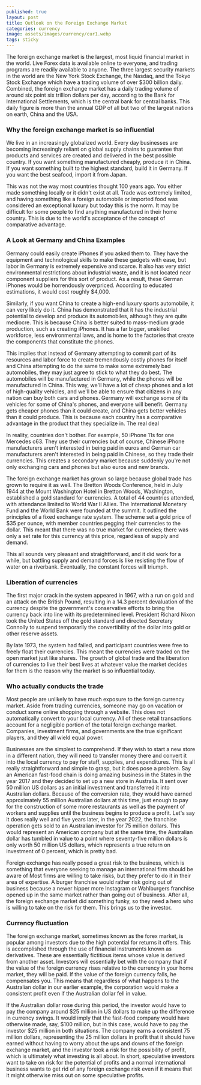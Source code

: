 ```yaml
---
published: true
layout: post
title: Outlook on the Foreign Exchange Market
categories: currency
image: assets/images/currency/cur1.webp
tags: sticky
---
```


The foreign exchange market is the largest, most liquid financial market in the world. Live Forex data is available online to everyone, and trading programs are readily available to anyone. The three largest security markets in the world are the New York Stock Exchange, the Nasdaq, and the Tokyo Stock Exchange which have a trading volume of over $300 billion daily. Combined, the foreign exchange market has a daily trading volume of around six point six trillion dollars per day, according to the Bank for International Settlements, which is the central bank for central banks. This daily figure is more than the annual GDP of all but two of the largest nations on earth, China and the USA.

### Why the foreign exchange market is so influential

We live in an increasingly globalized world. Every day businesses are becoming increasingly reliant on global supply chains to guarantee that products and services are created and delivered in the best possible country. If you want something manufactured cheaply, produce it in China. If you want something built to the highest standard, build it in Germany. If you want the best seafood, import it from Japan.

This was not the way most countries thought 100 years ago. You either made something locally or it didn't exist at all. Trade was extremely limited, and having something like a foreign automobile or imported food was considered an exceptional luxury but today this is the norm. It may be difficult for some people to find anything manufactured in their home country. This is due to the world's acceptance of the concept of comparative advantage.

### A Look at Germany and China Examples

Germany could easily create iPhones if you asked them to. They have the equipment and technological skills to make these gadgets with ease, but labor in Germany is extremely expensive and scarce. It also has very strict environmental restrictions about industrial waste, and it is not located near component suppliers for this sort of product. As a result, these German iPhones would be horrendously overpriced. According to educated estimations, it would cost roughly $4,000.

Similarly, if you want China to create a high-end luxury sports automobile, it can very likely do it. China has demonstrated that it has the industrial potential to develop and produce its automobiles, although they are quite mediocre. This is because China is better suited to mass-medium grade production, such as creating iPhones. It has a far bigger, unskilled workforce, less environmental laws, and is home to the factories that create the components that constitute the phones.

This implies that instead of Germany attempting to commit part of its resources and labor force to create tremendously costly phones for itself and China attempting to do the same to make some extremely bad automobiles, they may just agree to stick to what they do best. The automobiles will be manufactured in Germany, while the phones will be manufactured in China. This way, we'll have a lot of cheap phones and a lot of high-quality vehicles, and we'll be able to ensure that citizens in any nation can buy both cars and phones. Germany will exchange some of its vehicles for some of China's phones, and everyone will benefit. Germany gets cheaper phones than it could create, and China gets better vehicles than it could produce.
This is because each country has a comparative advantage in the product that they specialize in.
The real deal

In reality, countries don't bother. For example, 50 iPhone 11s for one Mercedes c63. They use their currencies but of course, Chinese iPhone manufacturers aren't interested in being paid in euros and German car manufacturers aren't interested in being paid in Chinese, so they trade their currencies. This creates a secondary market because suddenly you're not only exchanging cars and phones but also euros and new brands.

The foreign exchange market has grown so large because global trade has grown to require it as well. The Bretton Woods Conference, held in July 1944 at the Mount Washington Hotel in Bretton Woods, Washington, established a gold standard for currencies. A total of 44 countries attended, with attendance limited to World War II Allies. The International Monetary Fund and the World Bank were founded at the summit. It outlined the principles of a fixed exchange rate system. The scheme set a gold price of $35 per ounce, with member countries pegging their currencies to the dollar. This meant that there was no true market for currencies; there was only a set rate for this currency at this price, regardless of supply and demand.

This all sounds very pleasant and straightforward, and it did work for a while, but battling supply and demand forces is like resisting the flow of water on a riverbank. Eventually, the constant forces will triumph.

### Liberation of currencies

The first major crack in the system appeared in 1967, with a run on gold and an attack on the British Pound, resulting in a 14.3 percent devaluation of the currency despite the government's conservative efforts to bring the currency back into line with its predetermined level. President Richard Nixon took the United States off the gold standard and directed Secretary Connolly to suspend temporarily the convertibility of the dollar into gold or other reserve assets.

By late 1973, the system had failed, and participant countries were free to freely float their currencies. This meant the currencies were traded on the open market just like shares. The growth of global trade and the liberation of currencies to live their best lives at whatever value the market decides for them is the reason why the market is so influential today.

### Who actually conducts the trade

Most people are unlikely to have much exposure to the foreign currency market. Aside from trading currencies, someone may go on vacation or conduct some online shopping through a website. This does not automatically convert to your local currency. All of these retail transactions account for a negligible portion of the total foreign exchange market. Companies, investment firms, and governments are the true significant players, and they all wield equal power.

Businesses are the simplest to comprehend. If they wish to start a new store in a different nation, they will need to transfer money there and convert it into the local currency to pay for staff, supplies, and expenditures. This is all really straightforward and simple to grasp, but it does pose a problem. Say an American fast-food chain is doing amazing business in the States in the year 2017 and they decided to set up a new store in Australia. It sent over 50 million US dollars as an initial investment and transferred it into Australian dollars. Because of the conversion rate, they would have earned approximately 55 million Australian dollars at this time, just enough to pay for the construction of some more restaurants as well as the payment of workers and supplies until the business begins to produce a profit. Let's say it does really well and five years later, in the year 2022, the franchise operation gets sold to an Australian investor for 75 million dollars. This would represent an American company but at the same time, the Australian dollar has tumbled in value to a point where seventy-five million dollars is only worth 50 million US dollars, which represents a true return on investment of 0 percent, which is pretty bad.

Foreign exchange has really posed a great risk to the business, which is something that everyone seeking to manage an international firm should be aware of Most firms are willing to take risks, but they prefer to do it in their area of expertise. A burger franchise would rather risk going out of business because a newer hipper more Instagram or Wahlburgers franchise opened up in the same market rather than going out of business. After all, the foreign exchange market did something funky, so they need a hero who is willing to take on the risk for them. This brings us to the investor.

### Currency fluctuation

The foreign exchange market, sometimes known as the forex market, is popular among investors due to the high potential for returns it offers. This is accomplished through the use of financial instruments known as derivatives. These are essentially fictitious items whose value is derived from another asset. Investors will essentially bet with the company that if the value of the foreign currency rises relative to the currency in your home market, they will be paid. If the value of the foreign currency falls, he compensates you. This means that regardless of what happens to the Australian dollar in our earlier example, the corporation would make a consistent profit even if the Australian dollar fell in value.

If the Australian dollar rose during this period, the investor would have to pay the company around $25 million in US dollars to make up the difference in currency swings. It would imply that the fast-food company would have otherwise made, say, $100 million, but in this case, would have to pay the investor $25 million in both situations. The company earns a consistent 75 million dollars, representing the 25 million dollars in profit that it should have earned without having to worry about the ups and downs of the foreign exchange market, and the investor took a risk for the possibility of profit, which is ultimately what investing is all about. In short, speculative investors want to take on risk for the potential of profits and a normal international business wants to get rid of any foreign exchange risk even if it means that it might otherwise miss out on some speculative profits.
